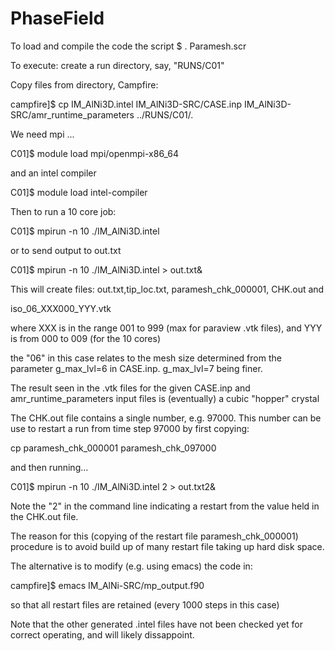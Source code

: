 # PhaseField
To load and compile the code the script $ . Paramesh.scr

To execute: create a run directory, say, "RUNS/C01"

Copy files from directory, Campfire:

campfire]$ cp IM_AlNi3D.intel IM_AlNi3D-SRC/CASE.inp IM_AlNi3D-SRC/amr_runtime_parameters ../RUNS/C01/.

We need mpi ...

C01]$ module load mpi/openmpi-x86_64

and an intel compiler

C01]$ module load intel-compiler

Then to run a 10 core job:

C01]$ mpirun -n 10 ./IM_AlNi3D.intel 

or to send output to out.txt

C01]$ mpirun -n 10 ./IM_AlNi3D.intel > out.txt&

This will create files: out.txt,tip_loc.txt, paramesh_chk_000001, CHK.out and

iso_06_XXX000_YYY.vtk

where XXX is in the range 001 to 999 (max for paraview .vtk files), and YYY is from 000 to 009 (for the 10 cores)

the "06" in this case relates to the mesh size determined from the parameter g_max_lvl=6 in CASE.inp. g_max_lvl=7 being finer.

The result seen in the .vtk files for the given CASE.inp and amr_runtime_parameters input files is (eventually) a cubic "hopper" crystal

The CHK.out file contains a single number, e.g. 97000. This number can be use to restart a run from time step 97000 by first copying:

cp paramesh_chk_000001 paramesh_chk_097000

and then running...

C01]$ mpirun -n 10 ./IM_AlNi3D.intel 2 > out.txt2& 

Note the "2" in the command line indicating a restart from the value held in the CHK.out file. 

The reason for this (copying of the restart file paramesh_chk_000001) procedure is to avoid build up of many restart file taking up hard disk space.

The alternative is to modify (e.g. using emacs) the code in:

campfire]$ emacs IM_AlNi-SRC/mp_output.f90

so that all restart files are retained (every 1000 steps in this case)

Note that the other generated .intel files have not been checked yet for correct operating, and will likely dissappoint.
